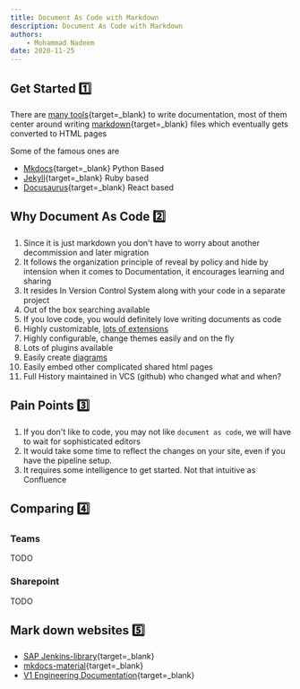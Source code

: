 ```yaml
---
title: Document As Code with Markdown
description: Document As Code with Markdown
authors:
    - Mohammad Nadeem
date: 2020-11-25
---
```


## Get Started 1️⃣

There are [many tools](https://www.markdownguide.org/tools/){target=_blank} to write documentation, most of them center around writing [markdown](https://www.markdownguide.org/){target=_blank} files which eventually gets converted to HTML pages

Some of the famous ones are

* [Mkdocs](https://www.mkdocs.org/){target=_blank} Python Based
* [Jekyll](https://jekyllrb.com/){target=_blank} Ruby based
* [Docusaurus](https://docusaurus.io/){target=_blank} React based



## Why Document As Code 2️⃣

1. Since it is just markdown you don't have to worry about another decommission and later migration
2. It follows the organization principle of reveal by policy and hide by intension when it comes to Documentation, it encourages learning and sharing
3. It resides In Version Control System along with your code in a separate project
4. Out of the box searching available
5. If you love code, you would definitely love writing documents as code
6. Highly customizable, [lots of extensions](creating-pages.md)
7. Highly configurable, change themes easily and on the fly
8. Lots of plugins available
9. Easily create [diagrams](creating-diagrams.md)
10. Easily embed other complicated shared html pages
12. Full History maintained in VCS (github) who changed what and when?


## Pain Points 3️⃣

1. If you don't like to code, you may not like `document as code`, we will have to wait for sophisticated editors
2. It would take some time to reflect the changes on your site, even if you have the pipeline setup.
3. It requires some intelligence to get started. Not that intuitive as Confluence

## Comparing 4️⃣

### Teams

TODO

### Sharepoint

TODO


## Mark down websites 5️⃣

* [SAP Jenkins-library](https://sap.github.io/jenkins-library/){target=_blank}
* [mkdocs-material](https://squidfunk.github.io/mkdocs-material){target=_blank}
* [V1 Engineering Documentation](https://docs.v1engineering.com/){target=_blank}